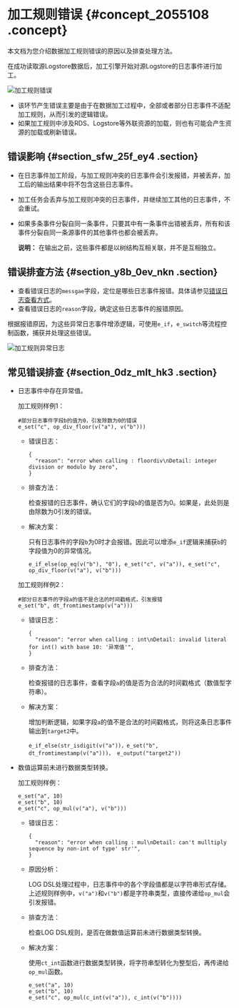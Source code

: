 # 加工规则错误 {#concept_2055108 .concept}

本文档为您介绍数据加工规则错误的原因以及排查处理方法。

在成功读取源Logstore数据后，加工引擎开始对源Logstore的日志事件进行加工。

![加工规则错误](http://static-aliyun-doc.oss-cn-hangzhou.aliyuncs.com/assets/img/1631545/156863395759311_zh-CN.png)

-   该环节产生错误主要是由于在数据加工过程中，全部或者部分日志事件不适配加工规则，从而引发的逻辑错误。
-   如果加工规则中涉及RDS、Logstore等外联资源的加载，则也有可能会产生资源的加载或刷新错误。

## 错误影响 {#section_sfw_25f_ey4 .section}

-   在日志事件加工阶段，与加工规则冲突的日志事件会引发报错，并被丢弃，加工后的输出结果中将不包含这些日志事件。
-   加工任务会丢弃与加工规则冲突的日志事件，并继续加工其他的日志事件，不会重试。
-   如果多条事件分裂自同一条事件，只要其中有一条事件出错被丢弃，所有和该事件分裂自同一条源事件的其他事件也都会被丢弃。

    **说明：** 在输出之前，这些事件都是以树结构互相关联，并不是互相独立。


## 错误排查方法 {#section_y8b_0ev_nkn .section}

-   查看错误日志的`messgae`字段，定位是哪些日志事件报错。具体请参见[错误日志查看方式](cn.zh-CN/数据加工/FAQ/错误排查概述.md#section_739_ltj_adz)。
-   查看错误日志的`reason`字段，确定这些日志事件的报错原因。

根据报错原因，为这些异常日志事件增添逻辑，可使用`e_if`，`e_switch`等流程控制函数，捕获并处理这些错误。

![加工规则异常日志](http://static-aliyun-doc.oss-cn-hangzhou.aliyuncs.com/assets/img/1631545/156863395759312_zh-CN.png)

## 常见错误排查 {#section_0dz_mlt_hk3 .section}

-   日志事件中存在异常值。

    加工规则样例1：

    ``` {#codeblock_ayp_zhl_535}
    #部分日志事件字段b的值为0，引发除数为0的错误
    e_set("c", op_div_floor(v("a"), v("b")))
    ```

    -   错误日志：

        ``` {#codeblock_1kr_usa_x1h}
        {
          "reason": "error when calling : floordiv\nDetail: integer division or modulo by zero", 
        }
        ```

    -   排查方法：

        检查报错的日志事件，确认它们的字段`b`的值是否为0。如果是，此处则是由除数为0引发的错误。

    -   解决方案：

        只有日志事件的字段`b`为0时才会报错。因此可以增添`e_if`逻辑来捕获`b`的字段值为0的异常情况。

        ``` {#codeblock_p4y_0bj_eck}
        e_if_else(op_eq(v("b"), "0"), e_set("c", v("a")), e_set("c", op_div_floor(v("a"), v("b")))
        ```

    加工规则样例2：

    ``` {#codeblock_9af_p81_762}
    #部分日志事件的字段a的值不是合法的时间戳格式，引发报错
    e_set("b", dt_fromtimestamp(v("a")))
    ```

    -   错误日志：

        ``` {#codeblock_fng_sk4_e4d}
        {
          "reason": "error when calling : int\nDetail: invalid literal for int() with base 10: '异常值'", 
        }
        ```

    -   排查方法：

        检查报错的日志事件，查看字段`a`的值是否为合法的时间戳格式（数值型字符串）。

    -   解决方案：

        增加判断逻辑，如果字段`a`的值不是合法的时间戳格式，则将这条日志事件输出到`target2`中。

        ``` {#codeblock_lj8_0zy_vh1}
        e_if_else(str_isdigit(v("a"))，e_set("b", dt_fromtimestamp(v("a")))， e_output("target2"))
        ```

-   数值运算前未进行数据类型转换。

    加工规则样例：

    ``` {#codeblock_yv4_xq3_v55}
    e_set("a", 10)
    e_set("b", 10)
    e_set("c", op_mul(v("a"), v("b")))
    ```

    -   错误日志：

        ``` {#codeblock_f10_kwh_u1s}
        {
          "reason": "error when calling : mul\nDetail: can't mulltiply sequence by non-int of type' str'", 
        }
        ```

    -   原因分析：

        LOG DSL处理过程中，日志事件中的各个字段值都是以字符串形式存储。上述规则样例中，`v("a")`和`v("b")`都是字符串类型，直接传递给`op_mul`会引发报错。

    -   排查方法：

        检查LOG DSL规则，是否在做数值运算前未进行数据类型转换。

    -   解决方案：

        使用`ct_int`函数进行数据类型转换，将字符串型转化为整型后，再传递给`op_mul`函数。

        ``` {#codeblock_ece_ip8_52i}
        e_set("a", 10)
        e_set("b", 10)
        e_set("c", op_mul(c_int(v("a")), c_int(v("b"))))
        ```


